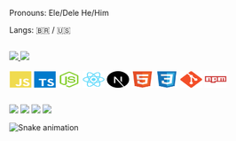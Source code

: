  <p>Pronouns: Ele/Dele He/Him</p>
 <p>Langs: 🇧🇷 / 🇺🇸</p>
 
 ##
 
 <div>
  <a href="https://github.com/GuiMoraes">
   <img height="165em" src="https://github-readme-stats.vercel.app/api?username=GuiiMoraes&show_icons=true&theme=dracula&include_all_commits=true&count_private=true&disable_animations=false&hide=stars,contribs"/>
   <img height="165em" src="https://github-readme-stats.vercel.app/api/top-langs/?username=GuiiMoraes&layout=compact&langs_count=7&theme=dracula"/>
  </a>
</div>
  
<div style="display: inline_block"><br>
  <img align="center" alt="Guii-Js" height="30" width="40" src="https://raw.githubusercontent.com/devicons/devicon/master/icons/javascript/javascript-plain.svg">
  <img align="center" alt="Guii-Ts" height="30" width="40" src="https://raw.githubusercontent.com/devicons/devicon/master/icons/typescript/typescript-plain.svg">
  <img align="center" alt="Guii-NodeJS" height="30" width="40" src="https://raw.githubusercontent.com/devicons/devicon/master/icons/nodejs/nodejs-original.svg">
  
  <img align="center" alt="Guii-React" height="30" width="40" src="https://raw.githubusercontent.com/devicons/devicon/master/icons/react/react-original.svg">
  <img align="center" alt="Guii-NextJS" height="30" width="40" src="https://raw.githubusercontent.com/devicons/devicon/master/icons/nextjs/nextjs-original.svg">
  
  <img align="center" alt="Guii-HTML" height="30" width="40" src="https://raw.githubusercontent.com/devicons/devicon/master/icons/html5/html5-original.svg">
  <img align="center" alt="Guii-CSS" height="30" width="40" src="https://raw.githubusercontent.com/devicons/devicon/master/icons/css3/css3-original.svg">
  
  <img align="center" alt="Guii-Git" height="30" width="40" src="https://raw.githubusercontent.com/devicons/devicon/master/icons/git/git-original.svg">
  <img align="center" alt="Guii-NPM" height="30" width="40" src="https://github.com/devicons/devicon/blob/master/icons/npm/npm-original-wordmark.svg">
</div>
  
  ##
 
<div> 
  <a href="https://twitter.com/GuiiMoraes93" target="_blank"><img src="https://img.shields.io/badge/Twitter-1DA1F2?style=for-the-badge&logo=twitter&logoColor=white" target="_blank"></a>
  <a href="https://instagram.com/guiimoraes93" target="_blank"><img src="https://img.shields.io/badge/-Instagram-%23E4405F?style=for-the-badge&logo=instagram&logoColor=white" target="_blank"></a>
  <a href="https://www.linkedin.com/in/guiimoraes93" target="_blank"><img src="https://img.shields.io/badge/-LinkedIn-%230077B5?style=for-the-badge&logo=linkedin&logoColor=white" target="_blank"></a> 
  <a href = "mailto:guii.moraes.93@gmail.com"><img src="https://img.shields.io/badge/-Gmail-%23333?style=for-the-badge&logo=gmail&logoColor=white" target="_blank"></a>
 
</div>
 
 ![Snake animation](https://github.com/GuiiMoraes/GuiiMoraes/blob/output/github-contribution-grid-snake.svg)
